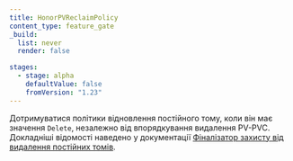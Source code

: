 ```yaml
---
title: HonorPVReclaimPolicy
content_type: feature_gate
_build:
  list: never
  render: false

stages:
  - stage: alpha
    defaultValue: false
    fromVersion: "1.23"
---
```

Дотримуватися політики відновлення постійного тому, коли він має значення `Delete`, незалежно від впорядкування видалення PV-PVC. Докладніші відомості наведено у документації [Фіналізатор захисту від видалення постійних томів](/docs/concepts/storage/persistent-volumes/#persistentvolume-deletion-protection-finalizer).
